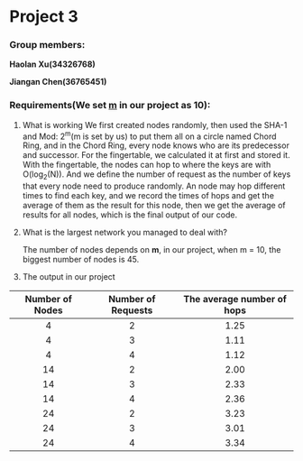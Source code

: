 # Project 3

### Group members:

**Haolan Xu(34326768)**

**Jiangan Chen(36765451)**

### Requirements(We set <u>m</u> in our project as 10):

1. What is working
   We first created nodes randomly, then used the SHA-1 and Mod: 2<sup>m</sup>(m is set by us) to put them all on a circle named Chord Ring, and in the Chord Ring, every node knows who are its predecessor and successor. For the fingertable, we calculated it at first and stored it. With the fingertable, the nodes can hop to where the keys are with O(log<sub>2</sub>(N)). And we define the number of request as the number of keys that every node need to produce randomly. An node may hop different times to find each key, and we record the times of hops and get the average of them as the result for this node, then we get the average of results for all nodes, which is the final output of our code.

2. What is the largest network you managed to deal with?

   The number of nodes depends on **m**, in our project, when m = 10, the biggest number of nodes is 45.

3. The output in our project


| Number of Nodes | Number of Requests | The average number of hops |
| :-------------: | :----------------: | :------------------------: |
|        4        |         2          |            1.25            |
|        4        |         3          |            1.11            |
|        4        |         4          |            1.12            |
|       14        |         2          |            2.00            |
|       14        |         3          |            2.33            |
|       14        |         4          |            2.36            |
|       24        |         2          |            3.23            |
|       24        |         3          |            3.01            |
|       24        |         4          |            3.34            |





